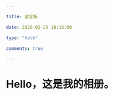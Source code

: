 ```yaml
---

title: 留言板

date: 2020-02-29 18:18:00   

type: "talk"                

comments: true            

---
```


<h1>Hello，这是我的相册。</h1>
